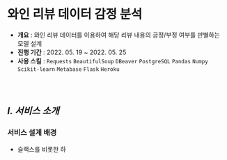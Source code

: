 # 와인 리뷰 데이터 감정 분석
* **개요** : 와인 리뷰 데이터를 이용하여 해당 리뷰 내용의 긍정/부정 여부를 판별하는 모델 설계
* **진행 기간** : 2022. 05. 19 ~ 2022. 05. 25
* **사용 스킬** : `Requests` `BeautifulSoup` `DBeaver` `PostgreSQL` `Pandas` `Numpy` `Scikit-learn` `Metabase` `Flask` `Heroku`


### &nbsp;

## *I. 서비스 소개*
### 서비스 설계 배경
* 슬랙스를 비롯한 하
